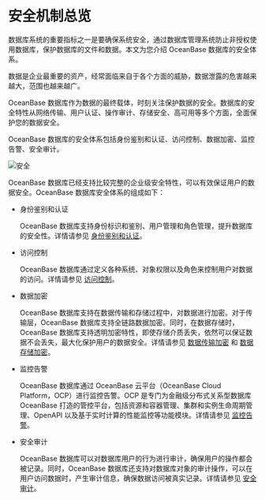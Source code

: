 # 安全机制总览

数据库系统的重要指标之一是要确保系统安全，通过数据库管理系统防止非授权使用数据库，保护数据库的文件和数据。本文为您介绍 OceanBase 数据库的安全体系。

数据是企业最重要的资产，经常面临来自于各个方面的威胁，数据泄露的危害越来越大，范围也越来越广。

OceanBase 数据库作为数据的最终载体，时刻关注保护数据的安全。数据库的安全特性从网络传输、用户认证、操作审计、存储安全、高可用等多个方面，全面保护您的数据安全。

OceanBase 数据库的安全体系包括身份鉴别和认证、访问控制、数据加密、监控告警、安全审计。

![安全](https://help-static-aliyun-doc.aliyuncs.com/assets/img/zh-CN/7373623461/p358111.jpg)

OceanBase 数据库已经支持比较完整的企业级安全特性，可以有效保证用户的数据安全。OceanBase 数据库安全体系的组成如下：

* 身份鉴别和认证

  OceanBase 数据库支持身份标识和鉴别、用户管理和角色管理，提升数据库的安全性。详情请参见 [身份鉴别和认证](../10.database-security/2.identity-authentication.md)。
  
* 访问控制

  OceanBase 数据库通过定义各种系统、对象权限以及角色来控制用户对数据的访问。详情请参见 [访问控制](../10.database-security/3.access-control.md)。
  
* 数据加密

  OceanBase 数据库支持在数据传输和存储过程中，对数据进行加密。对于传输层，OceanBase 数据库支持全链路数据加密。同时，在数据存储时，OceanBase 数据库支持透明加密特性，即使存储介质丢失，依然可以保证数据不会丢失，最大化保护用户的数据安全。详情请参见 [数据传输加密](../10.database-security/4.transmission-encryption-1.md) 和 [数据存储加密](../10.database-security/5.data-storage-encryption-1.md)。
  
* 监控告警

  OceanBase 数据库通过 OceanBase 云平台（OceanBase Cloud Platform，OCP）进行监控告警。OCP 是专门为金融级分布式关系型数据库 OceanBase 打造的管控平台，包括资源和容器管理、集群和实例生命周期管理、OpenAPI 以及基于实时计算的性能监控等功能模块。详情请参见 [监控告警](../10.database-security/6.monitoring-and-alerting-1.md)。
  
* 安全审计

  OceanBase 数据库可以对数据库用户的行为进行审计，确保用户的操作都会被记录。同时，OceanBase 数据库还支持对数据库对象的审计操作，可以在用户访问数据时，产生审计信息，确保数据访问被真实记录。详情请参见 [安全审计](../10.database-security/7.security-audit.md)。
  